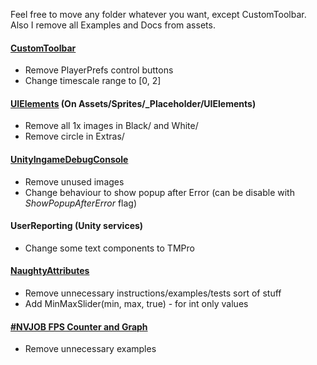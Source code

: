 Feel free to move any folder whatever you want, except CustomToolbar. Also I remove all Examples and Docs from assets.

#### [CustomToolbar](https://github.com/Team-on/CustomToolbar) 
 * Remove PlayerPrefs control buttons 
 * Change timescale range to [0, 2]
 
#### [UIElements](https://assetstore.unity.com/packages/2d/gui/icons/simple-ui-elements-53276) (On Assets/Sprites/_Placeholder/UIElements)
 * Remove all 1x images in Black/ and White/
 * Remove circle in Extras/

#### [UnityIngameDebugConsole](https://github.com/yasirkula/UnityIngameDebugConsole)
 * Remove unused images
 * Change behaviour to show popup after Error (can be disable with *ShowPopupAfterError* flag)
 
#### UserReporting (Unity services)
 * Change some text components to TMPro
 
#### [NaughtyAttributes](https://github.com/dbrizov/NaughtyAttributes/)
 * Remove unnecessary instructions/examples/tests sort of stuff
 * Add MinMaxSlider(min, max, true) - for int only values

 #### [#NVJOB FPS Counter and Graph ]( https://nvjob.itch.io/fps-counter-and-graph)
 * Remove unnecessary examples
